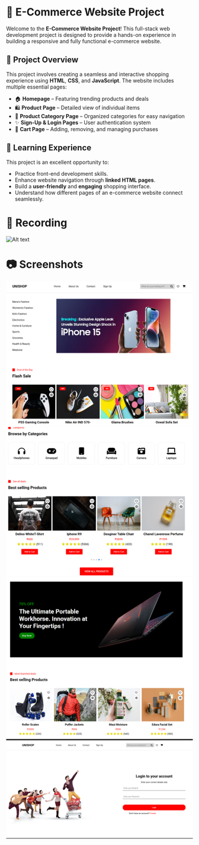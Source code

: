 # 🛒 E-Commerce Website Project

Welcome to the **E-Commerce Website Project**! This full-stack web development project is designed to provide a hands-on experience in building a responsive and fully functional e-commerce website.

## 📌 Project Overview

This project involves creating a seamless and interactive shopping experience using **HTML**, **CSS**, and **JavaScript**. The website includes multiple essential pages:
- 🏠 **Homepage** – Featuring trending products and deals
- 🛍 **Product Page** – Detailed view of individual items
- 📂 **Product Category Page** – Organized categories for easy navigation
- ✨ **Sign-Up & Login Pages** – User authentication system
- 🛒 **Cart Page** – Adding, removing, and managing purchases

## 🚀 Learning Experience

This project is an excellent opportunity to:
- Practice front-end development skills.
- Enhance website navigation through **linked HTML pages**.
- Build a **user-friendly** and **engaging** shopping interface.
- Understand how different pages of an e-commerce website connect seamlessly.


# 🎥 Recording
![Alt text](Recordings\2025-05-27-11-44-22-Trim.gif)

# 📷 Screenshots
![Alt text](Recordings\Screenshot-2025-05-27-114656.png)
![Alt text](Recordings\Screenshot-2025-05-27-114715.png)
![Alt text](Recordings\Screenshot-2025-05-27-114727.png)
![Alt text](Recordings\Screenshot-2025-05-27-114956.png)